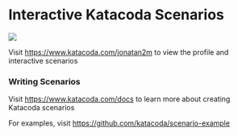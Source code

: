 # Interactive Katacoda Scenarios

[![](http://shields.katacoda.com/katacoda/jonatan2m/count.svg)](https://www.katacoda.com/jonatan2m "Get your profile on Katacoda.com")

Visit https://www.katacoda.com/jonatan2m to view the profile and interactive scenarios

### Writing Scenarios
Visit https://www.katacoda.com/docs to learn more about creating Katacoda scenarios

For examples, visit https://github.com/katacoda/scenario-example
